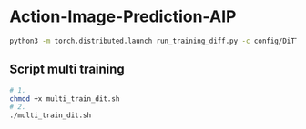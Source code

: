 # Action-Image-Prediction-AIP

```bash
python3 -m torch.distributed.launch run_training_diff.py -c config/DiTTrainerActScene/dit_mod_seq_scene.yaml -t DiTTrainerScene
```

## Script multi training

```bash
# 1.
chmod +x multi_train_dit.sh
# 2. 
./multi_train_dit.sh
```